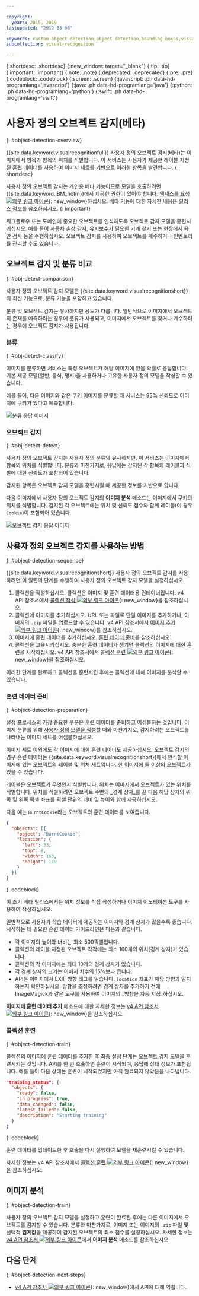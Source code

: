 ```yaml
---

copyright:
  years: 2015, 2019
lastupdated: "2019-03-06"

keywords: custom object detection,object detection,bounding boxes,visual inspection
subcollection: visual-recognition

---
```


{:shortdesc: .shortdesc}
{:new_window: target="_blank"}
{:tip: .tip}
{:important: .important}
{:note: .note}
{:deprecated: .deprecated}
{:pre: .pre}
{:codeblock: .codeblock}
{:screen: .screen}
{:javascript: .ph data-hd-programlang='javascript'}
{:java: .ph data-hd-programlang='java'}
{:python: .ph data-hd-programlang='python'}
{:swift: .ph data-hd-programlang='swift'}

<!-- Link definitions -->

[api-ref-v4]: https://{DomainName}/apidocs/visual-recognition-v4

# 사용자 정의 오브젝트 감지(베타)
{: #object-detection-overview}

{{site.data.keyword.visualrecognitionfull}} 사용자 정의 오브젝트 감지(베타)는 이미지에서 항목과 항목의 위치를 식별합니다. 이 서비스는 사용자가 제공한 레이블 지정된 훈련 데이터를 사용하여 이미지 세트를 기반으로 이러한 항목을 발견합니다.
{: shortdesc}

사용자 정의 오브젝트 감지는 개인용 베타 기능이므로 모델을 호출하려면 {{site.data.keyword.IBM_notm}}에서 제공한 권한이 있어야 합니다. [액세스를 요청 ![외부 링크 아이콘](../../icons/launch-glyph.svg "외부 링크 아이콘")](https://datasciencex.typeform.com/to/c70Ak5){: new_window}하십시오. 베타 기능에 대한 자세한 내용은 [릴리스 정보](/docs/services/visual-recognition?topic=visual-recognition-release-notes#beta)를 참조하십시오.
{: important}

워크플로우 또는 도메인에 중요한 오브젝트를 인식하도록 오브젝트 감지 모델을 훈련시키십시오. 예를 들어 자동차 손상 감지, 유지보수가 필요한 기계 찾기 또는 현장에서 육안 검사 등을 수행하십시오. 오브젝트 감지를 사용하여 오브젝트를 계수하거나 인벤토리를 관리할 수도 있습니다. 

## 오브젝트 감지 및 분류 비교
{: #obj-detect-comparison}

사용자 정의 오브젝트 감지 모델은 {{site.data.keyword.visualrecognitionshort}}의 최신 기능으로, 분류 기능을 포함하고 있습니다. 

분류 및 오브젝트 감지는 유사하지만 용도가 다릅니다. 일반적으로 이미지에서 오브젝트의 존재를 예측하려는 경우에 분류가 사용되고, 이미지에서 오브젝트를 찾거나 계수하려는 경우에 오브젝트 감지가 사용됩니다. 

### 분류
{: #obj-detect-classify}

이미지를 분류하면 서비스는 특정 오브젝트가 해당 이미지에 있을 확률로 응답합니다. 기본 제공 모델(일반, 음식, 명시)을 사용하거나 고유한 사용자 정의 모델을 작성할 수 있습니다. 

예를 들어, 다음 이미지와 같은 쿠키 이미지를 분류할 때 서비스는 95% 신뢰도로 이미지에 쿠키가 있다고 예측합니다. 

![분류 응답 이미지](images/cookies-tag.png "분류를 보여주는 이미지")

### 오브젝트 감지
{: #obj-detect-detect}

사용자 정의 오브젝트 감지는 사용자 정의 분류와 유사하지만, 이 서비스는 이미지에서 항목의 위치를 식별합니다. 분류와 마찬가지로, 응답에는 감지된 각 항목의 레이블과 식별에 대한 신뢰도가 포함되어 있습니다. 

감지된 항목은 오브젝트 감지 모델을 훈련시킬 때 제공한 정보를 기반으로 합니다. 

다음 이미지에서 사용자 정의 오브젝트 감지의 **이미지 분석** 메소드는 이미지에서 쿠키의 위치를 식별합니다. 감지된 각 오브젝트에는 위치 및 신뢰도 점수와 함께 레이블(이 경우 `Cookie`)이 포함되어 있습니다. 

![오브젝트 감지 응답 이미지](images/cookies-bbox.png "오브젝트 감지를 보여주는 이미지")

## 사용자 정의 오브젝트 감지를 사용하는 방법
{: #object-detection-sequence}

{{site.data.keyword.visualrecognitionshort}} 사용자 정의 오브젝트 감지를 사용하려면 이 일련의 단계를 수행하여 사용자 정의 오브젝트 감지 모델을 설정하십시오. 

1.  콜렉션을 작성하십시오. 콜렉션은 이미지 및 훈련 데이터용 컨테이너입니다. v4 API 참조서에서 [콜렉션 작성 ![외부 링크 아이콘](../../icons/launch-glyph.svg "외부 링크 아이콘")](https://{DomainName}/apidocs/visual-recognition-v4#create-a-collection){: new_window}을 참조하십시오. 
1.  콜렉션에 이미지를 추가하십시오. URL 또는 파일로 단일 이미지를 추가하거나, 이미지의 `.zip` 파일을 업로드할 수 있습니다. v4 API 참조서에서 [이미지 추가 ![외부 링크 아이콘](../../icons/launch-glyph.svg "외부 링크 아이콘")](https://{DomainName}/apidocs/visual-recognition-v4#add-images){: new_window}를 참조하십시오. 
1.  이미지에 훈련 데이터를 추가하십시오. [훈련 데이터 준비](#object-detection-preparation)를 참조하십시오. 
1.  콜렉션을 교육시키십시오. 충분한 훈련 데이터가 생기면 콜렉션의 이미지에 대한 훈련을 시작하십시오. v4 API 참조서에서 [콜렉션 훈련 ![외부 링크 아이콘](../../icons/launch-glyph.svg "외부 링크 아이콘")](https://{DomainName}/apidocs/visual-recognition-v4#train-a-collection){: new_window}을 참조하십시오. 

이러한 단계를 완료하고 콜렉션을 훈련시킨 후에는 콜렉션에 대해 이미지를 분석할 수 있습니다. 

### 훈련 데이터 준비
{: #object-detection-preparation}

설정 프로세스의 가장 중요한 부분은 훈련 데이터를 준비하고 어셈블하는 것입니다. 이미지 분류를 위해 [사용자 정의 모델을 작성](/docs/services/visual-recognition?topic=visual-recognition-tutorial-custom-classifier#tutorial-custom-classifier)할 때와 마찬가지로, 감지하려는 오브젝트를 나타내는 이미지 세트를 어셈블하십시오.

이미지 세트 이외에도 각 이미지에 대한 훈련 데이터도 제공하십시오. 오브젝트 감지의 경우 훈련 데이터는 {{site.data.keyword.visualrecognitionshort}}에서 인식할 이미지에 있는 오브젝트의 레이블 및 위치 세트입니다. 한 이미지에 둘 이상의 오브젝트가 있을 수 있습니다. 

레이블은 오브젝트가 무엇인지 식별합니다. 위치는 이미지에서 오브젝트가 있는 위치를 식별합니다. 위치를 식별하려면 오브젝트 주변의 _경계 상자_를 끈 다음 해당 상자의 위쪽 및 왼쪽 픽셀 좌표를 픽셀 단위의 너비 및 높이와 함께 제공하십시오. 

다음 예는 `BurntCookie`라는 오브젝트의 훈련 데이터를 보여줍니다. 

```json
{
  "objects": [{
    "object": "BurntCookie",
    "location": {
      "left": 33,
      "top": 8,
      "width": 163,
      "height": 119
    }
  }]
}
```
{: codeblock}

이 초기 베타 릴리스에서는 위치 정보를 직접 작성하거나 이미지 어노테이션 도구를 사용하여 작성하십시오. 

일반적으로 사용자가 학습 데이터에 제공하는 이미지와 경계 상자가 많을수록 좋습니다. 시작하는 데 필요한 훈련 데이터 가이드라인은 다음과 같습니다. 

- 각 이미지의 높이와 너비는 최소 500픽셀입니다. 
- 콜렉션의 레이블 지정된 오브젝트 각각에는 최소 100개의 위치(경계 상자)가 있습니다. 
- 콜렉션의 각 이미지에는 최대 10개의 경계 상자가 있습니다. 
- 각 경계 상자의 크기는 이미지 치수의 15%보다 큽니다. 
- API는 이미지에서 EXIF 방향 태그를 읽습니다. `location` 좌표가 해당 방향과 일치하는지 확인하십시오. 방향을 조정하려면 경계 상자를 추가하기 전에 ImageMagick과 같은 도구를 사용하여 이미지의 _방향을 자동 지정_하십시오. 

**이미지에 훈련 데이터 추가** 메소드에 대한 자세한 정보는 [v4 API 참조서 ![외부 링크 아이콘](../../icons/launch-glyph.svg "외부 링크 아이콘")](https://{DomainName}/apidocs/visual-recognition-v4#add-training-data-to-an-image){: new_window}을 참조하십시오. 

### 콜렉션 훈련
{: #object-detection-train}

콜렉션의 이미지에 훈련 데이터를 추가한 후 최종 설정 단계는 오브젝트 감지 모델을 훈련시키는 것입니다. API를 한 번 호출하면 훈련이 시작되며, 응답에 상태 정보가 포함됩니다. 예를 들어 다음 상태는 훈련이 시작되었지만 아직 완료되지 않았음을 나타냅니다. 

```json
"training_status": {
  "objects": {
    "ready": false,
    "in_progress": true,
    "data_changed": false,
    "latest_failed": false,
    "description": "Starting training"
  }
}
```
{: codeblock}

훈련 데이터를 업데이트한 후 호출을 다시 실행하여 모델을 재훈련시킬 수 있습니다.

자세한 정보는 v4 API 참조서에서 [콜렉션 훈련 ![외부 링크 아이콘](../../icons/launch-glyph.svg "외부 링크 아이콘")](https://{DomainName}/apidocs/visual-recognition-v4#train-a-collection){: new_window}을 참조하십시오. 

## 이미지 분석
{: #object-detection-train}

사용자 정의 오브젝트 감지 모델을 설정하고 훈련이 완료된 후에는 다른 이미지에서 오브젝트를 감지할 수 있습니다. 분류와 마찬가지로, 이미지 또는 이미지의 `.zip` 파일 및 선택적 **임계값**을 제공하여 감지된 오브젝트의 최소 점수를 설정하십시오. 자세한 정보는 [v4 API 참조서 ![외부 링크 아이콘](../../icons/launch-glyph.svg "외부 링크 아이콘")](https://{DomainName}/apidocs/visual-recognition-v4#analyze-images)에서 **이미지 분석** 메소드를 참조하십시오.


## 다음 단계
{: #object-detection-next-steps}

- [v4 API 참조서 ![외부 링크 아이콘](../../icons/launch-glyph.svg "외부 링크 아이콘")][api-ref-v4]{: new_window}에서 API에 대해 익힙니다. 
